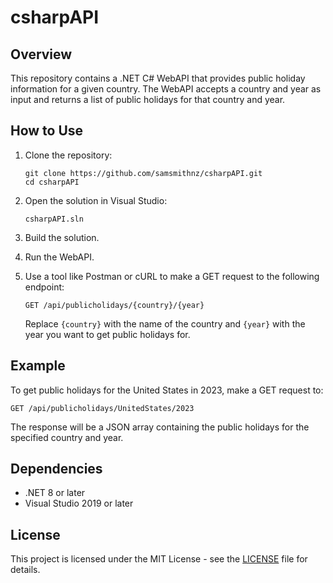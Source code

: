 # csharpAPI

## Overview

This repository contains a .NET C# WebAPI that provides public holiday information for a given country. The WebAPI accepts a country and year as input and returns a list of public holidays for that country and year.

## How to Use

1. Clone the repository:
   ```
   git clone https://github.com/samsmithnz/csharpAPI.git
   cd csharpAPI
   ```

2. Open the solution in Visual Studio:
   ```
   csharpAPI.sln
   ```

3. Build the solution.

4. Run the WebAPI.

5. Use a tool like Postman or cURL to make a GET request to the following endpoint:
   ```
   GET /api/publicholidays/{country}/{year}
   ```

   Replace `{country}` with the name of the country and `{year}` with the year you want to get public holidays for.

## Example

To get public holidays for the United States in 2023, make a GET request to:
```
GET /api/publicholidays/UnitedStates/2023
```

The response will be a JSON array containing the public holidays for the specified country and year.

## Dependencies

- .NET 8 or later
- Visual Studio 2019 or later

## License

This project is licensed under the MIT License - see the [LICENSE](LICENSE) file for details.
